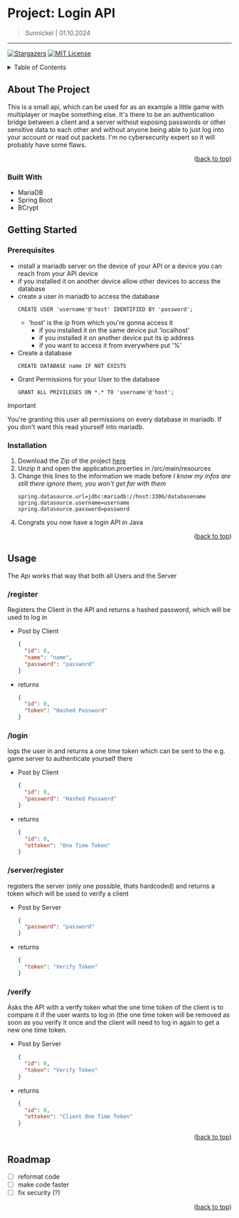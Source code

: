 <a id="readme-top"></a>
# Project: Login API
> Sunnickel | 01.10.2024
---

[![Stargazers][stars-shield]][stars-url]
[![MIT License][license-shield]][license-url]

<!-- TABLE OF CONTENTS -->
<details>
  <summary>Table of Contents</summary>
  <ol>
    <li>
      <a href="#about-the-project">About The Project</a>
      <ul>
        <li><a href="#built-with">Built With</a></li>
      </ul>
    </li>
    <li>
      <a href="#getting-started">Getting Started</a>
      <ul>
        <li><a href="#prerequisites">Prerequisites</a></li>
        <li><a href="#installation">Installation</a></li>
      </ul>
    </li>
    <li><a href="#usage">Usage</a></li>
    <li><a href="#roadmap">Roadmap</a></li>
  </ol>
</details>

## About The Project
This is a small api, which can be used for as an example a little game with multiplayer or maybe something else. It's there to be an authentication bridge
between a client and a server without exposing passwords or other sensitive data to each other and without anyone being able to just log into your account or read out packets.
I'm no cybersecurity expert so it will probably have some flaws.

<p align="right">(<a href="#readme-top">back to top</a>)</p>

### Built With
* MariaDB
* Spring Boot
* BCrypt

## Getting Started
### Prerequisites
- install a mariadb server on the device of your API or a device you can reach from your API device
- if you installed it on another device allow other devices to access the database
- create a user in mariadb to access the database
  ```mysql
  CREATE USER 'username'@'host' IDENTIFIED BY 'password';
  ```
    - 'host' is the ip from which you're gonna access it
        - if you installed it on the same device put 'localhost'
        - if you installed it on another device put its ip address
        - if you want to access it from everywhere put '%'
- Create a database
  ```mysql
  CREATE DATABASE name IF NOT EXISTS
  ```
- Grant Permissions for your User to the database
  ```mysql
  GRANT ALL PRIVILEGES ON *.* TO 'username'@'host';
  ```
> [!IMPORTANT]
> You're granting this user all permissions on every database in mariadb. If you don't want this read yourself into mariadb.

### Installation
1. Download the Zip of the project [here](https://github.com/Sunnickel/LoginAPI/archive/refs/heads/master.zip)
2. Unzip it and open the application.proerties in /src/main/resources
3. Change this lines to the information we made before
   *I know my infos are still there ignore them, you won't get far with them*
   ```propertiers
   spring.datasource.url=jdbc:mariadb://host:3306/databasename
   spring.datasource.username=username
   spring.datasource.password=password
   ```
4. Congrats you now have a login API in Java
<p align="right">(<a href="#readme-top">back to top</a>)</p>

## Usage
The Api works that way that both all Users and the Server
### /register
Registers the Client in the API and returns a hashed password, which will be used to log in
- Post by Client
  ```json
  {
    "id": 0,
    "name": "name",
    "password": "password"
  }
  ```
- returns
  ```json
  {
    "id": 0,
    "token": "Hashed Password"
  }
  ```

### /login 
logs the user in and returns a one time token which can be sent to the e.g. game server to authenticate yourself there
- Post by Client
  ```json
  {
    "id": 0,
    "password": "Hashed Password"
  }
  ```
- returns
  ```json
  {
    "id": 0,
    "ottoken": "One Time Token"
  }
  ```

### /server/register 
registers the server (only one possible, thats hardcoded) and returns a token which will be used to verify a client
- Post by Server
  ```json
  {
    "password": "password"
  }
  ```
- returns
  ```json
  {
    "token": "Verify Token"
  }
  ```

### /verify 
Asks the API with a verify token what the one time token of the client is to compare it if the user wants to log in (the one time token will be removed as soon as you verify it once and the client will need to log in again to get a new one time token.
- Post by Server
  ```json
  {
    "id": 0,
    "token": "Verify Token"
  }
  ```
- returns
  ```json
  {
    "id": 0,
    "ottoken": "Client One Time Token"
  }
  ```
<p align="right">(<a href="#readme-top">back to top</a>)</p>

## Roadmap
- [ ] reformat code
- [ ] make code faster
- [ ] fix security (?)
<p align="right">(<a href="#readme-top">back to top</a>)</p>



[stars-shield]: https://img.shields.io/github/stars/sunnickel/LoginAPI.svg?style=for-the-badge
[stars-url]: https://github.com/sunnickel/LoginAPI/stargazers

[license-shield]: https://img.shields.io/github/license/sunnickel/LoginAPI.svg?style=for-the-badge
[license-url]: https://github.com/sunnickel/LoginAPI/blob/master/LICENSE
